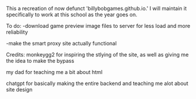This a recreation of now defunct 'billybobgames.github.io.' I will maintain it specifically to work at this school as the year goes on.



To do:
-download game preview image files to server for less load and more reliability



-make the smart proxy site actually functional



Credits:
monkeygg2 for inspiring the stlying of the site, as well as giving me the idea to make the bypass

my dad for teaching me a bit about html

chatgpt for basically making the entire backend and teaching me alot about site design
